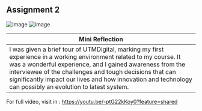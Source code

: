 ## Assignment 2

![image](https://github.com/user-attachments/assets/b6b4968a-587d-42d1-8788-18b92fe95b2e)
![image](https://github.com/user-attachments/assets/4788f15f-3b94-4a87-8316-21da4a8e4428)

|                   **Mini Reflection**                                                |
|--------------------------------------------------------------------------------------|
|I was given a brief tour of UTMDigital, marking my first experience in a working environment related to my course. It was a wonderful experience, and I gained awareness from the interviewee of the challenges and tough decisions that can significantly impact our lives and how innovation and technology can possibly an evolution to latest system.

For full video, visit in :
https://youtu.be/-ptG22kKoy0?feature=shared

